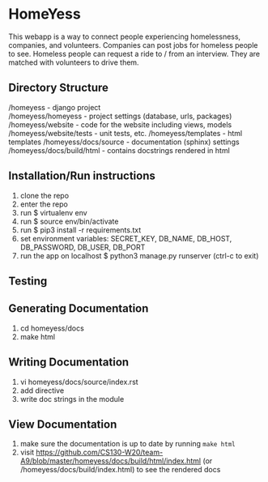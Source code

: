 # HomeYess
This webapp is a way to connect people experiencing homelessness, companies, and volunteers. Companies can post jobs for homeless people to see. Homeless people can request a ride to / from an interview. They are matched with volunteers to drive them.

## Directory Structure
/homeyess - django project  
/homeyess/homeyess - project settings (database, urls, packages)  
/homeyess/website - code for the website including views, models  
/homeyess/website/tests - unit tests, etc.
/homeyess/templates - html templates
/homeyess/docs/source - documentation (sphinx) settings
/homeyess/docs/build/html - contains docstrings rendered in html

## Installation/Run instructions
1) clone the repo
2) enter the repo
3) run $ virtualenv env
4) run $ source env/bin/activate
5) run $ pip3 install -r requirements.txt
6) set environment variables: SECRET_KEY, DB_NAME, DB_HOST, DB_PASSWORD, DB_USER, DB_PORT  
7) run the app on localhost $ python3 manage.py runserver (ctrl-c to exit)

## Testing

## Generating Documentation
1) cd homeyess/docs
2) make html

## Writing Documentation
1) vi homeyess/docs/source/index.rst
2) add directive
3) write doc strings in the module

## View Documentation
1) make sure the documentation is up to date by running `make html`
2) visit https://github.com/CS130-W20/team-A9/blob/master/homeyess/docs/build/html/index.html (or /homeyess/docs/build/index.html) to see the rendered docs
